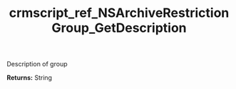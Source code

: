 ﻿---
title: crmscript_ref_NSArchiveRestrictionGroup_GetDescription
description: String NSArchiveRestrictionGroup.GetDescription()
intellisense: NSArchiveRestrictionGroup.GetDescription
keywords: NSArchiveRestrictionGroup, GetDescription
so.topic: reference
---

Description of group

**Returns:** String



